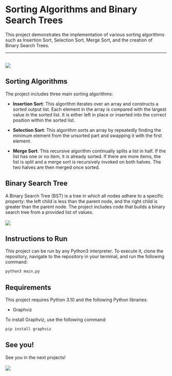 # Sorting Algorithms and Binary Search Trees

This project demonstrates the implementation of various sorting algorithms such as Insertion Sort, Selection Sort, Merge Sort, and the creation of Binary Search Trees.
<hr><br>
<img src="https://media.giphy.com/media/Vbtc9VG51NtzT1Qnv1/giphy.gif"><br>

## Sorting Algorithms

The project includes three main sorting algorithms:

- **Insertion Sort**: This algorithm iterates over an array and constructs a sorted output list. Each element in the array is compared with the largest value in the sorted list. It is either left in place or inserted into the correct position within the sorted list.

- **Selection Sort**: This algorithm sorts an array by repeatedly finding the minimum element from the unsorted part and swapping it with the first element.

- **Merge Sort**: This recursive algorithm continually splits a list in half. If the list has one or no item, it is already sorted. If there are more items, the list is split and a merge sort is recursively invoked on both halves. The two halves are then merged once sorted.

## Binary Search Tree

A Binary Search Tree (BST) is a tree in which all nodes adhere to a specific property: the left child is less than the parent node, and the right child is greater than the parent node. The project includes code that builds a binary search tree from a provided list of values.
<br><br>
<img src='https://media.giphy.com/media/dxP9yzCvWre2XLoPfx/giphy.gif'>
<br>
## Instructions to Run

This project can be run by any Python3 interpreter. To execute it, clone the repository, navigate to the repository in your terminal, and run the following command:

```bash
python3 main.py
```

## Requirements

This project requires Python 3.10 and the following Python libraries:

- Graphviz

To install Graphviz, use the following command:

```bash
pip install graphviz
```

## See you!
See you in the next projects!
<br><br>
<img src='https://media.giphy.com/media/YZS5QwgCRcnVLR5w1b/giphy.gif'>


